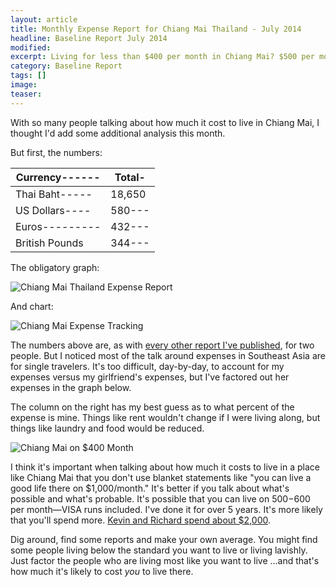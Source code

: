 ```yaml
---
layout: article
title: Monthly Expense Report for Chiang Mai Thailand - July 2014
headline: Baseline Report July 2014
modified:
excerpt: Living for less than $400 per month in Chiang Mai? $500 per month is no longer the exception, it's the rule.
category: Baseline Report
tags: []
image:
teaser:
---
```


With so many people talking about how much it cost to live in Chiang Mai, I thought I'd add some additional analysis this month.

But first, the numbers:

|Currency------|Total-|
|--------------|------|
|Thai Baht-----|18,650|
|US Dollars----|580---|
|Euros---------|432---|
|British Pounds|344---|

The obligatory graph:

![Chiang Mai Thailand Expense Report](http://bradonomics.com/baseline-report-july-2014/July2014-Expenses-Pie-Graph.jpg)

And chart:

![Chiang Mai Expense Tracking](http://bradonomics.com/baseline-report-july-2014/July2014-Expenses-Bar-Graph.jpg)

The numbers above are, as with [every other report I've published](http://bradonomics.com/baseline-report/), for two people. But I noticed most of the talk around expenses in Southeast Asia are for single travelers. It's too difficult, day-by-day, to account for my expenses versus my girlfriend's expenses, but I've factored out her expenses in the graph below.

The column on the right has my best guess as to what percent of the expense is mine. Things like rent wouldn't change if I were living along, but things like laundry and food would be reduced.

![Chiang Mai on $400 Month](http://bradonomics.com/baseline-report-july-2014/Single-Expense-Spreadsheet.jpg)

I think it's important when talking about how much it costs to live in a place like Chiang Mai that you don't use blanket statements like "you can live a good life there on $1,000/month." It's better if you talk about what's possible and what's probable. It's possible that you can live on $500-$600 per month—VISA runs included. I've done it for over 5 years. It's more likely that you'll spend more. [Kevin and Richard spend about $2,000](http://www.nichesitenomads.com/burn-rate-report-month-5-may-2014/).

Dig around, find some reports and make your own average. You might find some people living below the standard you want to live or living lavishly. Just factor the people who are living most like you want to live ...and that's how much it's likely to cost _you_ to live there.